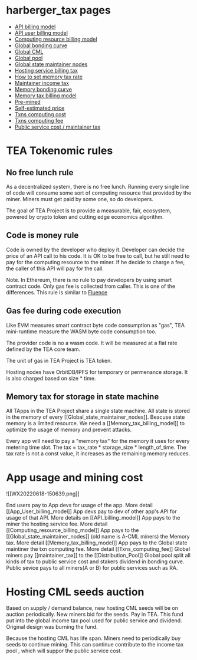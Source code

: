 # harberger_tax pages
- [API billing model](harberger_tax/API_billing_model.md)
- [API user billing model](harberger_tax/App_User_billing_model.md)
- [Computing resource billing model](harberger_tax/Computing_resource_billing_model.md)
- [Global bonding curve](harberger_tax/Global_bonding_curve.md)
- [Global CML](harberger_tax/Maintainer_tax.md)
- [Global pool](epoch10_billing_tax/Collection_pool.md)
- [Global state maintainer nodes](harberger_tax/Global_state_maintainer_nodes.md)
- [Hosting service billing tax](harberger_tax/hosting_service_billing_tax.md)
- [How to set memory tax rate](harberger_tax/how_to_set_memory_tax_rate.md)
- [Maintainer income tax](harberger_tax/maintainer_tax.md)
- [Memory bonding curve](harberger_tax/memory_bonding_curve.md)
- [Memory tax billing model](harberger_tax/Memory_tax_billing_model.md)
- [Pre-mined](harberger_tax/pre_mined.md)
- [Self-estimated price](harberger_tax/self_estimate_price.md)
- [Txns computing cost](harberger_tax/Txns_computing_cost.md)
- [Txns computing fee](harberger_tax/Txns_computing_fee.md)
- [Public service cost / maintainer tax](harberger_tax/What_if_public_service_cost_run_off_maintainer_income_tax.md)

# TEA Tokenomic rules
## No free lunch rule
As a decentralized system, there is no free lunch. Running every single line of code will consume some sort of computing resource that provided by the miner. Miners must get paid by some one, so do developers. 

The goal of TEA Project is to provide a measurable, fair, ecosystem, powered by crypto token and cutting edge economics algorithm. 

## Code is money rule
Code is owned by the developer who deploy it. Developer can decide the price of an API call to his code. It is OK to be free to call, but he still need to pay for the computing resource to the miner.  If he decide to charge a fee, the caller of this API will pay for the call.

Note. In Ethereum, there is no rule to pay developers by using smart contract code. Only gas fee is collected from caller. This is one of the differences. This rule is similar to [Fluence](https://fluence.network/)

## Gas fee during code execution 
Like EVM measures smart contract byte code consumption as  "gas", TEA mini-runtime measure the WASM byte code consumption too. 

The provider code is no a wasm code. It will be measured at a flat rate defined by the TEA core team.

The unit of gas in TEA Project is TEA token.

Hosting nodes have OrbitDB/IPFS for temporary or permenance storage. It is also charged based on size * time.

## Memory tax for storage in state machine
All TApps in the TEA Project share a single state machine. All state is stored in the memory of every [[Global_state_maintainer_nodes]]. Beacuse state memory is a limited resource. We need a [[Memory_tax_billing_model]] to optimize the usage of memory and prevent attacks. 

Every app will need to pay a "memory tax" for the memory it uses for every metering time slot. The tax = tax_rate * storage_size * length_of_time. The tax rate is not a const value, it increases as the remaining memory reduces. 

# App usage and mining cost
![[WX20220618-150639.png]]

End users pay to App devs for usage of the app. More detail [[App_User_billing_model]]
App devs pay to dev of other app's API for usage of that API. More details on [[API_billing_model]]
App pays to the miner the hosting service fee. More detail [[Computing_resource_billing_model]]
App pays to the [[Global_state_maintainer_nodes]] (old name is A-CML miners) the Memory tax. More detail [[Memory_tax_billing_model]]
App pays to the Global state maintiner the txn computing fee. More detail [[Txns_computing_fee]]
Global miners pay [[maintainer_tax]] to the [[Distribution_Pool]]
Global pool split all kinds of tax to public service cost and stakers dividend in bonding curve.
Public sevice pays to all miners(A or B) for public services such as RA.

# Hosting CML seeds auction
Based on supply / demand balance, new hosting CML seeds will be on auction periodically.
New miners bid for the seeds. Pay in TEA.
This fund put into the global income tax pool used for public service and dividend. Original design was burning the fund.

Because the hosting CML has life span. Miners need to periodically buy 
seeds to continue mining. This can continue contribute to the income tax pool , which will suppor the public service cost.